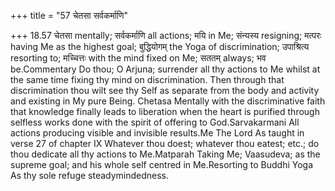 +++
title = "57 चेतसा सर्वकर्माणि"

+++
18.57 चेतसा mentally; सर्वकर्माणि all actions; मयि in Me; संन्यस्य
resigning; मत्परः having Me as the highest goal; बुद्धियोगम् the Yoga of
discrimination; उपाश्रित्य resorting to; मच्चित्तः with the mind fixed
on Me; सततम् always; भव be.Commentary Do thou; O Arjuna; surrender all
thy actions to Me whilst at the same time fixing thy mind on
discrimination. Then through that discrimination thou wilt see thy Self
as separate from the body and activity and existing in My pure Being.
Chetasa Mentally with the discriminative faith that knowledge finally
leads to liberation when the heart is purified through selfless works
done with the spirit of offering to God.Sarvakarmani All actions
producing visible and invisible results.Me The Lord As taught in verse
27 of chapter IX Whatever thou doest; whatever thou eatest; etc.; do
thou dedicate all thy actions to Me.Matparah Taking Me; Vaasudeva; as
the supreme goal; and his whole self centred in Me.Resorting to Buddhi
Yoga As thy sole refuge steadymindedness.
